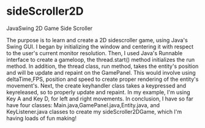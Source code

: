 # sideScroller2D
JavaSwing 2D Game Side Scroller

The purpose is to learn and create a 2D sidescroller game, using Java's Swing GUI. I began by initializing the window and centering it with respect to the user's current monitor resolution. Then, I used Java's Runnable interface to create a gameloop, the thread.start() method initializes the run method. In addition, the thread class, run method, takes the entity's position and will be update and repaint on the GamePanel. This would involve using deltaTime,FPS, position and speed to create proper rendering of the entity's movement's. Next, the create keyhandler class takes a keypressed and keyreleased, so to properly update and repaint. In my example, I'm using Key A and Key D, for left and right movements. In conclusion, I have so far have four classes: Main.java,GamePanel.java,Entity.java, and KeyListener.java classes to create my sideScroller2DGame, which I'm having loads of fun making!
